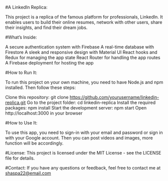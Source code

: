 #A LinkedIn Replica:

This project is a replica of the famous platform for professionals, LinkedIn. It enables users to build their online resumes, network with other users, share their insights, and find their dream jobs.

#What’s Inside:

A secure authentication system with Firebase
A real-time database with Firestore
A sleek and responsive design with Material UI
React hooks and Redux for managing the app state
React Router for handling the app routes
A Firebase deployment for hosting the app

#How to Run It:

To run this project on your own machine, you need to have Node.js and npm installed. Then follow these steps:

Clone this repository: git clone https://github.com/yourusername/linkedin-replica.git
Go to the project folder: cd linkedin-replica
Install the required packages: npm install
Start the development server: npm start
Open http://localhost:3000 in your browser

#How to Use It:

To use this app, you need to sign-in with your email and password or sign in with your Google account. Then you can post videos and images, more function will be accordingly.

#License:
This project is licensed under the MIT License - see the LICENSE file for details.

#Contact:
If you have any questions or feedback, feel free to contact me at shaspa22@email.com
